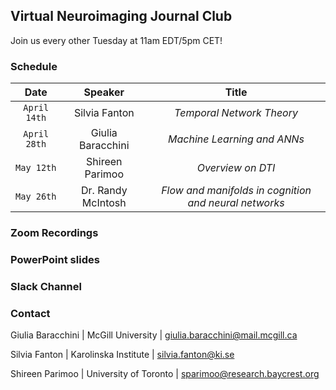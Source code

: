 ## Virtual Neuroimaging Journal Club
Join us every other Tuesday at 11am EDT/5pm CET!

### Schedule

| Date | Speaker | Title |
| :------: | :------: | :------: |
| `April 14th` | Silvia Fanton | *Temporal Network Theory* |
| `April 28th` | Giulia Baracchini | *Machine Learning and ANNs* |
| `May 12th` | Shireen Parimoo | *Overview on DTI* |
| `May 26th` | Dr. Randy McIntosh | *Flow and manifolds in cognition and neural networks* |




### Zoom Recordings

### PowerPoint slides

### Slack Channel

### Contact

Giulia Baracchini | McGill University | giulia.baracchini@mail.mcgill.ca

Silvia Fanton | Karolinska Institute | silvia.fanton@ki.se

Shireen Parimoo | University of Toronto | sparimoo@research.baycrest.org
